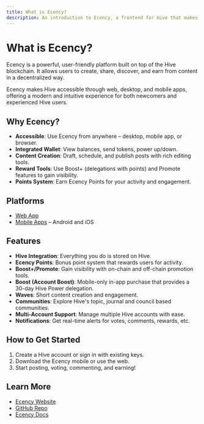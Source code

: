```yaml
---
title: What is Ecency?
description: An introduction to Ecency, a frontend for Hive that makes content creation and curation simple.
---
```


# What is Ecency?

Ecency is a powerful, user-friendly platform built on top of the Hive blockchain. It allows users to create, share, discover, and earn from content in a decentralized way.

Ecency makes Hive accessible through web, desktop, and mobile apps, offering a modern and intuitive experience for both newcomers and experienced Hive users.

## Why Ecency?

- **Accessible**: Use Ecency from anywhere – desktop, mobile app, or browser.
- **Integrated Wallet**: View balances, send tokens, power up/down.
- **Content Creation**: Draft, schedule, and publish posts with rich editing tools.
- **Reward Tools**: Use Boost+ (delegations with points) and Promote features to gain visibility.
- **Points System**: Earn Ecency Points for your activity and engagement.

## Platforms

- [Web App](https://ecency.com)
- [Mobile Apps](https://ecency.com/mobile) – Android and iOS

## Features

- **Hive Integration**: Everything you do is stored on Hive.
- **Ecency Points**: Bonus point system that rewards users for activity.
- **Boost+/Promote**: Gain visibility with on-chain and off-chain promotion tools.
- **Boost (Account Boost)**: Mobile-only in-app purchase that provides a 30-day Hive Power delegation.
- **Waves**: Short content creation and engagement.
- **Communities**: Explore Hive's topic, journal and council based communities.
- **Multi-Account Support**: Manage multiple Hive accounts with ease.
- **Notifications**: Get real-time alerts for votes, comments, rewards, etc.

## How to Get Started

1. Create a Hive account or sign in with existing keys.
2. Download the Ecency mobile or use the web.
3. Start posting, voting, commenting, and earning!

## Learn More

- [Ecency Website](https://ecency.com)
- [GitHub Repo](https://github.com/ecency)
- [Ecency Docs](https://docs.ecency.com)
